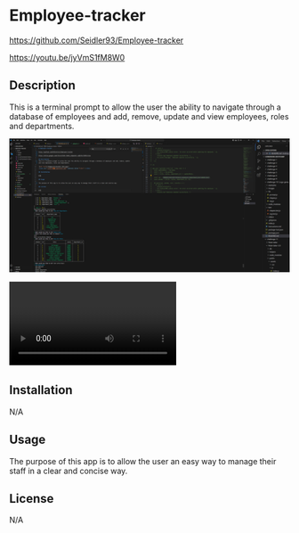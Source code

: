 # Employee-tracker

https://github.com/Seidler93/Employee-tracker

https://youtu.be/jyVmS1fM8W0

## Description
This is a terminal prompt to allow the user the ability to navigate through a database of employees and add, remove, update and view employees, roles and departments.

![Alt text](<assets/images/Screenshot (25).png>)

<video src="<assets/videos/Staff Management.webm>" controls title="Title"></video>


## Installation

N/A

## Usage

The purpose of this app is to allow the user an easy way to manage their staff in a clear and concise way.

## License

N/A